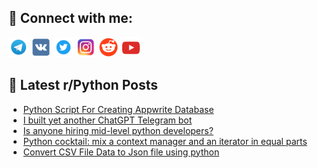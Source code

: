 ## 🔎 Connect with me:
[<img src="https://github.com/bullbesh/bullbesh/blob/main/images/Telegram.png" width="32" height="32" />](https://t.me/bullbesh)
[<img src="https://github.com/bullbesh/bullbesh/blob/main/images/VK.png" width="32" height="32" />](https://vk.com/bullbesh)
[<img src="https://github.com/bullbesh/bullbesh/blob/main/images/Twitter.png" width="32" height="32" />](https://twitter.com/bullbesh1)
[<img src="https://github.com/bullbesh/bullbesh/blob/main/images/Instagram.png" width="32" height="32" />](https://www.instagram.com/bullbesh)
[<img src="https://github.com/bullbesh/bullbesh/blob/main/images/Reddit.png" width="32" height="32" />](https://www.reddit.com/user/bullbesh)
[<img src="https://github.com/bullbesh/bullbesh/blob/main/images/YouTube.png" width="32" height="32" />](https://www.youtube.com/channel/UCtfjRs6uzgq5mfm8S06WTcg)

## 📕 Latest r/Python Posts
<!-- BLOG-POST-LIST:START -->
- [Python Script For Creating Appwrite Database](https://www.reddit.com/r/Python/comments/15jnzto/python_script_for_creating_appwrite_database/)
- [I built yet another ChatGPT Telegram bot](https://www.reddit.com/r/Python/comments/15jnv9f/i_built_yet_another_chatgpt_telegram_bot/)
- [Is anyone hiring mid-level python developers?](https://www.reddit.com/r/Python/comments/15jmvbw/is_anyone_hiring_midlevel_python_developers/)
- [Python cocktail: mix a context manager and an iterator in equal parts](https://www.reddit.com/r/Python/comments/15jlvyd/python_cocktail_mix_a_context_manager_and_an/)
- [Convert CSV File Data to Json file using python](https://www.reddit.com/r/Python/comments/15jl5qk/convert_csv_file_data_to_json_file_using_python/)
<!-- BLOG-POST-LIST:END -->
